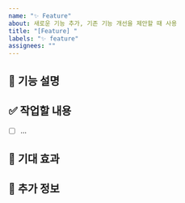 ```yaml
---
name: "✨ Feature"
about: 새로운 기능 추가, 기존 기능 개선을 제안할 때 사용
title: "[Feature] "
labels: "✨ feature"
assignees: ""
---
```


## 📑 기능 설명

## ✅ 작업할 내용

- [ ] ...

## 🎈 기대 효과

## 📎 추가 정보
